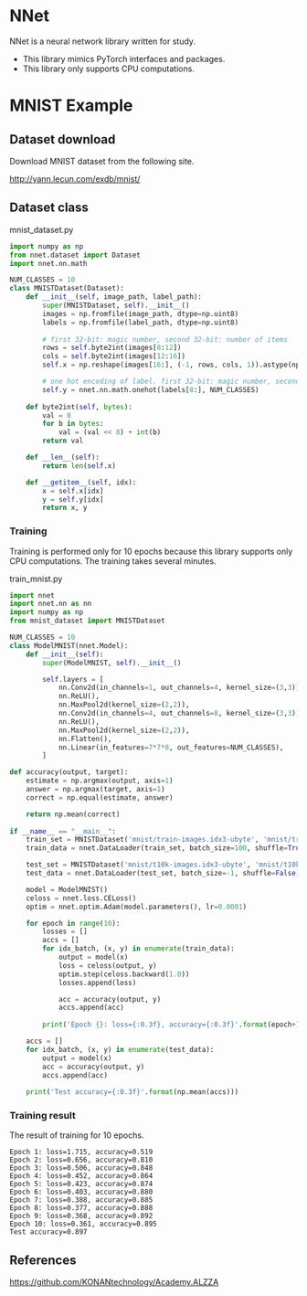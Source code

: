# NNet
NNet is a neural network library written for study.

* This library mimics PyTorch interfaces and packages.
* This library only supports CPU computations.

# MNIST Example
## Dataset download
Download MNIST dataset from the following site.

http://yann.lecun.com/exdb/mnist/

## Dataset class

mnist_dataset.py

```python
import numpy as np
from nnet.dataset import Dataset
import nnet.nn.math

NUM_CLASSES = 10
class MNISTDataset(Dataset):
    def __init__(self, image_path, label_path):
        super(MNISTDataset, self).__init__()
        images = np.fromfile(image_path, dtype=np.uint8)        
        labels = np.fromfile(label_path, dtype=np.uint8)
        
        # first 32-bit: magic number, second 32-bit: number of items
        rows = self.byte2int(images[8:12])
        cols = self.byte2int(images[12:16])
        self.x = np.reshape(images[16:], (-1, rows, cols, 1)).astype(np.float32) / 255.0

        # one hot encoding of label. first 32-bit: magic number, second 32-bit: number of items
        self.y = nnet.nn.math.onehot(labels[8:], NUM_CLASSES)
    
    def byte2int(self, bytes):
        val = 0
        for b in bytes:
            val = (val << 8) + int(b)
        return val

    def __len__(self):
        return len(self.x)

    def __getitem__(self, idx):        
        x = self.x[idx]
        y = self.y[idx]
        return x, y
```

### Training
Training is performed only for 10 epochs because this library supports only CPU computations. The training takes several minutes.

train_mnist.py
```python
import nnet
import nnet.nn as nn
import numpy as np
from mnist_dataset import MNISTDataset

NUM_CLASSES = 10
class ModelMNIST(nnet.Model):
    def __init__(self):
        super(ModelMNIST, self).__init__()

        self.layers = [
            nn.Conv2d(in_channels=1, out_channels=4, kernel_size=(3,3)),
            nn.ReLU(),
            nn.MaxPool2d(kernel_size=(2,2)),
            nn.Conv2d(in_channels=4, out_channels=8, kernel_size=(3,3)),
            nn.ReLU(),
            nn.MaxPool2d(kernel_size=(2,2)),
            nn.Flatten(),
            nn.Linear(in_features=7*7*8, out_features=NUM_CLASSES),
        ]

def accuracy(output, target):
    estimate = np.argmax(output, axis=1)
    answer = np.argmax(target, axis=1)
    correct = np.equal(estimate, answer)

    return np.mean(correct)
    
if __name__ == "__main__":
    train_set = MNISTDataset('mnist/train-images.idx3-ubyte', 'mnist/train-labels.idx1-ubyte')
    train_data = nnet.DataLoader(train_set, batch_size=100, shuffle=True)

    test_set = MNISTDataset('mnist/t10k-images.idx3-ubyte', 'mnist/t10k-labels.idx1-ubyte')
    test_data = nnet.DataLoader(test_set, batch_size=-1, shuffle=False)

    model = ModelMNIST()
    celoss = nnet.loss.CELoss()
    optim = nnet.optim.Adam(model.parameters(), lr=0.0001)

    for epoch in range(10):
        losses = []
        accs = []
        for idx_batch, (x, y) in enumerate(train_data):
            output = model(x)
            loss = celoss(output, y)
            optim.step(celoss.backward(1.0))
            losses.append(loss)

            acc = accuracy(output, y)
            accs.append(acc)
            
        print('Epoch {}: loss={:0.3f}, accuracy={:0.3f}'.format(epoch+1, np.mean(losses), np.mean(accs)))

    accs = []
    for idx_batch, (x, y) in enumerate(test_data):
        output = model(x)
        acc = accuracy(output, y)
        accs.append(acc)
            
    print('Test accuracy={:0.3f}'.format(np.mean(accs)))
```

### Training result
The result of training for 10 epochs.
```
Epoch 1: loss=1.715, accuracy=0.519
Epoch 2: loss=0.656, accuracy=0.810
Epoch 3: loss=0.506, accuracy=0.848
Epoch 4: loss=0.452, accuracy=0.864
Epoch 5: loss=0.423, accuracy=0.874
Epoch 6: loss=0.403, accuracy=0.880
Epoch 7: loss=0.388, accuracy=0.885
Epoch 8: loss=0.377, accuracy=0.888
Epoch 9: loss=0.368, accuracy=0.892
Epoch 10: loss=0.361, accuracy=0.895
Test accuracy=0.897
```

## References
https://github.com/KONANtechnology/Academy.ALZZA

